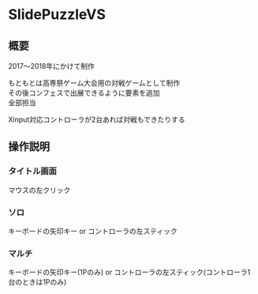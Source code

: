 # SlidePuzzleVS

## 概要
2017～2018年にかけて制作

もともとは高専祭ゲーム大会用の対戦ゲームとして制作<br>
その後コンフェスで出展できるように要素を追加<br>
全部担当<br>

Xinput対応コントローラが2台あれば対戦もできたりする<br>

## 操作説明
### タイトル画面
マウスの左クリック

### ソロ
キーボードの矢印キー
or
コントローラの左スティック

### マルチ
キーボードの矢印キー(1Pのみ)
or
コントローラの左スティック(コントローラ1台のときは1Pのみ)
